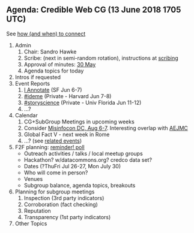 ## Agenda: Credible Web CG (13 June 2018 1705 UTC)

See [how (and when) to connect](../how-to-connect.md)

1. Admin
    1. Chair: Sandro Hawke
    1. Scribe: (next in semi-random rotation), instructions at [scribing](../scribing.html)
    1. Approval of minutes: [30 May](../minutes/20180530.html)
    1. Agenda topics for today
1. Intros if requested
1. Event Reports
    1. [I Annotate](http://iannotate.org/) (SF Jun 6-7)
    1. [#ideme](https://twitter.com/hashtag/IDEME?src=hash) (Private - Harvard Jun 7-8)
    1. [#storyscience](https://twitter.com/hashtag/storyscience?src=hash) (Private - Univ Florida Jun 11-12)
    1. ...?
1. Calendar
    1. CG+SubGroup Meetings in upcoming weeks
    1. Consider [Misinfocon DC, Aug 6-7](https://www.eventbrite.com/e/misinfocon-dc-a-policy-summit-on-misinformation-registration-46774656256).  Interesting overlap with [AEJMC](http://aejmc.org/events/dc18/)
    1. Global Fact V - next week in Rome
    1. ...?   (see [related events](https://calendar.google.com/calendar/embed?src=certifiedcontentcoalition.org_9cd49bitubv0sicvpt6gvf9km0%40group.calendar.google.com))
1. F2F planning: [reminder! poll](https://doodle.com/poll/qudimieecq8kapdn)
    * Outreach activities / talks / local meetup groups
    * Hackathon?    w/datacommons.org?  credco data set?
    * Dates (?ThuFri Jul 26-27, Mon July 30)
    * Who will come in person?
    * Venues
    * Subgroup balance, agenda topics, breakouts
1. Planning for subgroup meetings
     1. Inspection (3rd party indicators)
     2. Corroboration (fact checking)
     3. Reputation
     4. Transparency (1st party indicators)
1. Other Topics
